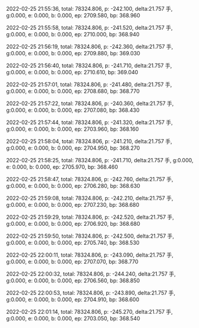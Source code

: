 2022-02-25 21:55:36, total: 78324.806, p: -242.100, delta:21.757 手, g:0.000, e: 0.000, b: 0.000, ep: 2709.580, bp: 368.960

2022-02-25 21:55:58, total: 78324.806, p: -241.520, delta:21.757 手, g:0.000, e: 0.000, b: 0.000, ep: 2710.000, bp: 368.940

2022-02-25 21:56:19, total: 78324.806, p: -242.360, delta:21.757 手, g:0.000, e: 0.000, b: 0.000, ep: 2709.880, bp: 369.030

2022-02-25 21:56:40, total: 78324.806, p: -241.710, delta:21.757 手, g:0.000, e: 0.000, b: 0.000, ep: 2710.610, bp: 369.040

2022-02-25 21:57:01, total: 78324.806, p: -241.480, delta:21.757 手, g:0.000, e: 0.000, b: 0.000, ep: 2708.680, bp: 368.770

2022-02-25 21:57:22, total: 78324.806, p: -240.360, delta:21.757 手, g:0.000, e: 0.000, b: 0.000, ep: 2707.080, bp: 368.430

2022-02-25 21:57:44, total: 78324.806, p: -241.320, delta:21.757 手, g:0.000, e: 0.000, b: 0.000, ep: 2703.960, bp: 368.160

2022-02-25 21:58:04, total: 78324.806, p: -241.210, delta:21.757 手, g:0.000, e: 0.000, b: 0.000, ep: 2704.950, bp: 368.270

2022-02-25 21:58:25, total: 78324.806, p: -241.710, delta:21.757 手, g:0.000, e: 0.000, b: 0.000, ep: 2705.970, bp: 368.460

2022-02-25 21:58:47, total: 78324.806, p: -242.760, delta:21.757 手, g:0.000, e: 0.000, b: 0.000, ep: 2706.280, bp: 368.630

2022-02-25 21:59:08, total: 78324.806, p: -242.210, delta:21.757 手, g:0.000, e: 0.000, b: 0.000, ep: 2707.230, bp: 368.680

2022-02-25 21:59:29, total: 78324.806, p: -242.520, delta:21.757 手, g:0.000, e: 0.000, b: 0.000, ep: 2706.920, bp: 368.680

2022-02-25 21:59:50, total: 78324.806, p: -242.500, delta:21.757 手, g:0.000, e: 0.000, b: 0.000, ep: 2705.740, bp: 368.530

2022-02-25 22:00:11, total: 78324.806, p: -243.090, delta:21.757 手, g:0.000, e: 0.000, b: 0.000, ep: 2707.070, bp: 368.770

2022-02-25 22:00:32, total: 78324.806, p: -244.240, delta:21.757 手, g:0.000, e: 0.000, b: 0.000, ep: 2706.560, bp: 368.850

2022-02-25 22:00:53, total: 78324.806, p: -243.890, delta:21.757 手, g:0.000, e: 0.000, b: 0.000, ep: 2704.910, bp: 368.600

2022-02-25 22:01:14, total: 78324.806, p: -245.270, delta:21.757 手, g:0.000, e: 0.000, b: 0.000, ep: 2703.050, bp: 368.540
